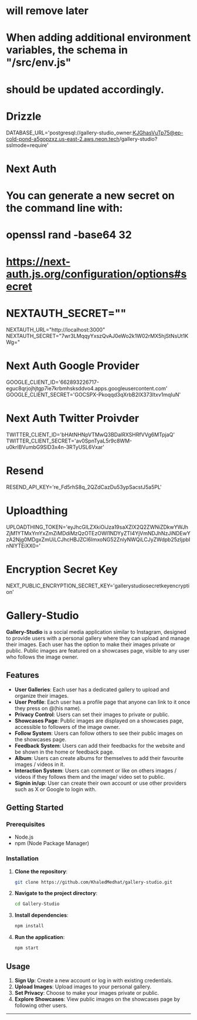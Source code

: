 # will remove later 

# When adding additional environment variables, the schema in "/src/env.js"
# should be updated accordingly.

# Drizzle
DATABASE_URL='postgresql://gallery-studio_owner:KJGhasVuTp75@ep-cold-pond-a5gopzxz.us-east-2.aws.neon.tech/gallery-studio?sslmode=require'

# Next Auth
# You can generate a new secret on the command line with:
# openssl rand -base64 32
# https://next-auth.js.org/configuration/options#secret
# NEXTAUTH_SECRET=""
NEXTAUTH_URL="http://localhost:3000"
NEXTAUTH_SECRET="7wr3LMqqyYxszQvAJ0eWo2k1W02rMX5hjStNsUt1KWg="

# Next Auth Google Provider
GOOGLE_CLIENT_ID='662893226717-eguc8qrjojhjtgp7ie7krbmhsksddvo4.apps.googleusercontent.com'
GOOGLE_CLIENT_SECRET='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'

# Next Auth Twitter Proivder

TWITTER_CLIENT_ID='bHAtNHNpVTMwQ3BDalRXSHRfVVg6MTpjaQ'
TWITTER_CLIENT_SECRET='av0SpnTyaL5r9c8WM-u0krIBVumbG9SlD3x4n-3RTyUSL6Vxar'

# Resend
RESEND_API_KEY='re_Fd5rhS8q_2QZdCazDu53ypSacstJ5a5PL'

# Uploadthing
UPLOADTHING_TOKEN='eyJhcGlLZXkiOiJza19saXZlX2Q2ZWNiZDkwYWJhZjM1YTMxYmYxZmZiMDdiMzQzOTEzOWI1NDYyZTI4YjVmNDJhNzJiNDEwYzA2Njg0MDgxZmUiLCJhcHBJZCI6ImxoNG52ZnlyNWQiLCJyZWdpb25zIjpbInNlYTEiXX0='

# Encryption Secret Key

NEXT_PUBLIC_ENCRYPTION_SECRET_KEY='gallerystudiosecretkeyencryption'






# Gallery-Studio

**Gallery-Studio** is a social media application similar to Instagram, designed to provide users with a personal gallery where they can upload and manage their images. Each user has the option to make their images private or public. Public images are featured on a showcases page, visible to any user who follows the image owner.

## Features
- **User Galleries**: Each user has a dedicated gallery to upload and organize their images.
- **User Profile**: Each user has a profile page that anyone can link to it once they press on @(his name).
- **Privacy Control**: Users can set their images to private or public.
- **Showcases Page**: Public images are displayed on a showcases page, accessible to followers of the image owner.
- **Follow System**: Users can follow others to see their public images on the showcases page.
- **Feedback System**: Users can add their feedbacks for the website and be shown in the home or feedback page.
- **Album**: Users can create albums for themselves to add their favourite images / videos in it.
- **Interaction System**: Users can comment or like on others images / videos if they follows them and the image/ video set to public.
- **Signin in/up**: User can create their own account or use other providers such as X or Google to login with.

## Getting Started

### Prerequisites
- Node.js
- npm (Node Package Manager)

### Installation
1. **Clone the repository**:
    ```bash
    git clone https://github.com/KhaledMedhat/gallery-studio.git
    ```
2. **Navigate to the project directory**:
    ```bash
    cd Gallery-Studio
    ```
3. **Install dependencies**:
    ```bash
    npm install
    ```
4. **Run the application**:
    ```bash
    npm start
    ```

## Usage
1. **Sign Up**: Create a new account or log in with existing credentials.
2. **Upload Images**: Upload images to your personal gallery.
3. **Set Privacy**: Choose to make your images private or public.
4. **Explore Showcases**: View public images on the showcases page by following other users.


---
